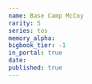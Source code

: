 ```yaml
---
name: Base Camp McCoy
rarity: 5
series: tos
memory_alpha:
bigbook_tier: -1
in_portal: true
date:
published: true
---
```



